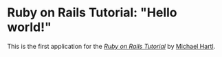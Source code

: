 # Ruby on Rails Tutorial: "Hello world!"

This is the first application for the
[*Ruby on Rails Tutorial*](http://www.railstutorial.org/)
by [Michael Hartl](http://www.michaelhartl.com/).